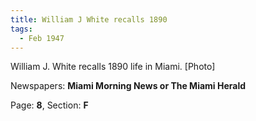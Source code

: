 ```yaml
---  
title: William J White recalls 1890  
tags:  
  - Feb 1947  
---  
```

  
William J. White recalls 1890 life in Miami. [Photo]  
  
Newspapers: **Miami Morning News or The Miami Herald**  
  
Page: **8**, Section: **F** 
